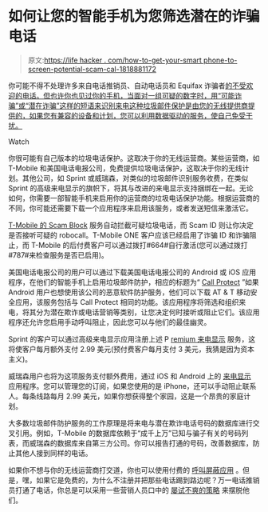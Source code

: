 # 如何让您的智能手机为您筛选潜在的诈骗电话

> 原文:[https://life hacker . com/how-to-get-your-smart phone-to-screen-potential-scam-cal-1818881172](https://lifehacker.com/how-to-get-your-smartphone-to-screen-potential-scam-cal-1818881172)

你可能不得不处理许多来自电话推销员、自动电话员和 Equifax 诈骗者[的不受欢迎的电话。但也许你也见过你的手机，当面对一组可疑的数字时，用“可能诈骗”或“潜在诈骗”这样的短语来识别来电这种垃圾邮件保护是由您的无线提供商提供的，如果您有兼容的设备和计划，您可以利用数据驱动的服务，使自己免受干扰。](https://lifehacker.com/don-t-get-duped-by-phone-scammers-posing-as-equifax-1814337415)

Watch

你很可能有自己版本的垃圾电话保护。这取决于你的无线运营商。某些运营商，如 T-Mobile 和美国电话电报公司，免费提供垃圾电话保护，这取决于你的无线计划。其他公司，如 Sprint 或威瑞森，对类似的垃圾邮件识别服务收费，在类似 Sprint 的高级来电显示的旗帜下，将其与改进的来电显示支持捆绑在一起。无论如何，你需要一部智能手机来启用你的运营商的垃圾电话保护功能。根据运营商的不同，你可能还需要下载一个应用程序来启用该服务，或者发送短信来激活它。

[T-Mobile 的 Scam Block](https://explore.t-mobile.com/callprotection) 服务自动拦截可疑垃圾电话，而 Scam ID 则让你决定是否接听可疑的 robocall。T-Mobile ONE 客户应该已经启用了诈骗 ID 和诈骗阻止，而 T-Mobile 的后付费客户可以通过拨打#664#自行激活(您可以通过拨打#787#来检查服务是否已启用)。

美国电话电报公司的用户可以通过下载美国电话电报公司的 Android 或 iOS 应用程序，在他们的智能手机上启用垃圾邮件防护，相应的标题为“ [Call Protect](https://www.att.com/features/security-apps.html) ”如果 Android 用户也想使用该公司的恶意软件防护服务，他们可以下载 AT & T 移动安全应用，该服务包括与 Call Protect 相同的功能。该应用程序将筛选和组织来电，将其分为潜在欺诈或电话营销等类别，让您决定何时接听或阻止它们。该应用程序还允许您启用手动呼叫阻止，因此您可以与他们的最佳幽灵。

Sprint 的客户可以通过高级来电显示应用注册上述 P [remium 来电显示](http://shop.sprint.com/mysprint/services_solutions/details.jsp?detId=caller_id&catId=service_communication&catName=Communication&detName=Premium+Caller+ID&specialCat=) 服务，这将使客户每月额外支付 2.99 美元(预付费客户每月支付 3 美元，我猜是因为资本主义)。

威瑞森用户也将为这项服务支付额外费用，通过 iOS 和 Android 上的 [来电显示](https://www.verizonwireless.com/support/caller-id-services/) 应用程序。您可以管理您的订阅，如果您使用的是 iPhone，还可以手动阻止联系人。每条线路每月 2.99 美元，如果你想获得整个家园，这是一个昂贵的家庭计划。

大多数垃圾邮件防护服务的工作原理是将来电与潜在欺诈电话号码的数据库进行交叉引用。例如，T-Mobile 的数据库依赖于“成千上万”已知与骗子有关的号码列表，而威瑞森的数据库来自第三方公司。你可以报告打通的号码，改善数据库，防止其他人接到同样的电话。

如果你不想与你的无线运营商打交道，你也可以使用付费的 [呼叫屏蔽应用](https://lifehacker.com/burner-the-disposable-phone-number-app-gets-nomorobo-1791348413) 。但是，嘿，如果它是免费的，为什么不注册并把那些电话踢到路边呢？万一电话推销员打通了电话，你总是可以采用一些营销人员口中的 [屡试不爽的策略](https://lifehacker.com/im-a-telemarketer-heres-how-to-get-rid-of-me-1540911401) 来摆脱他们。